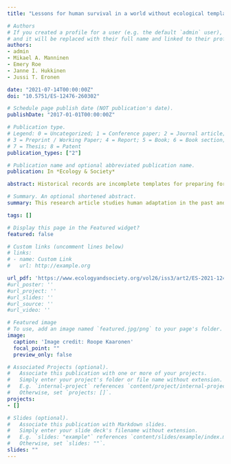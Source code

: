```yaml
---
title: "Lessons for human survival in a world without ecological templates: what can we learn from small-scale societies?"

# Authors
# If you created a profile for a user (e.g. the default `admin` user), write the username (folder name) here 
# and it will be replaced with their full name and linked to their profile.
authors:
- admin
- Mikael A. Manninen
- Emery Roe
- Janne I. Hukkinen
- Jussi T. Eronen

date: "2021-07-14T00:00:00Z"
doi: "10.5751/ES-12476-260302"

# Schedule page publish date (NOT publication's date).
publishDate: "2017-01-01T00:00:00Z"

# Publication type.
# Legend: 0 = Uncategorized; 1 = Conference paper; 2 = Journal article;
# 3 = Preprint / Working Paper; 4 = Report; 5 = Book; 6 = Book section;
# 7 = Thesis; 8 = Patent
publication_types: ["2"]

# Publication name and optional abbreviated publication name.
publication: In *Ecology & Society*

abstract: Historical records are incomplete templates for preparing for an uncertain future. The global utility of past ecological knowledge for present/future purposes is questioned as we move from Holocene to Anthropocene. To increase the adaptive capacity of today’s societies, generalizable strategies must be identified for coping with uncertainty over a wide range of conditions and contingencies. We identify two key principles that increase adaptive capacities, diversification and precautionary heuristics. hese sharply contrast with the present global state represented by the global production ecosystem characterized by (1) homogenization and simplification of cultural practices and resource bases; (2) increased global connectivity and forced dissolution of cultural borders; and (3) centralization and intensification of modes of resource production and extraction. We highlight that responses of smaller-scale societies to risks and uncertainties are in many cases emulated by professionals in the high reliability management in today’s critical infrastructures. This provides a modern template for managing unpredictability in the Anthropocene.

# Summary. An optional shortened abstract.
summary: This research article studies human adaptation in the past and the present.

tags: []

# Display this page in the Featured widget?
featured: false

# Custom links (uncomment lines below)
# links:
# - name: Custom Link
#   url: http://example.org

url_pdf: 'https://www.ecologyandsociety.org/vol26/iss3/art2/ES-2021-12476.pdf'
#url_poster: ''
#url_project: ''
#url_slides: ''
#url_source: ''
#url_video: ''

# Featured image
# To use, add an image named `featured.jpg/png` to your page's folder. 
image:
  caption: 'Image credit: Roope Kaaronen'
  focal_point: ""
  preview_only: false

# Associated Projects (optional).
#   Associate this publication with one or more of your projects.
#   Simply enter your project's folder or file name without extension.
#   E.g. `internal-project` references `content/project/internal-project/index.md`.
#   Otherwise, set `projects: []`.
projects:
- []

# Slides (optional).
#   Associate this publication with Markdown slides.
#   Simply enter your slide deck's filename without extension.
#   E.g. `slides: "example"` references `content/slides/example/index.md`.
#   Otherwise, set `slides: ""`.
slides: ""
---
```

